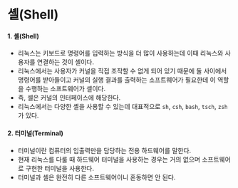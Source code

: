 # 셸(Shell)

#### 1. 셸(Shell)

* 리눅스는 키보드로 명령어를 입력하는 방식을 더 많이 사용하는데 이때 리눅스와 사용자를 연결하는 것이 셸이다.
* 리눅스에서는 사용자가 커널을 직접 조작할 수 없게 되어 있기 때문에 둘 사이에서 명령어를 받아들이고 커널의 실행 결과를 출력하는 소프트웨어가 필요한데 이 역할을 수행하는 소프트웨어가 셸이다.
* 즉, 셸은 커널의 인터페이스에 해당한다.
* 리눅스에서는 다양한 셸을 사용할 수 있는데 대표적으로 `sh`, `csh`, `bash`, `tsch`, `zsh`가 있다.

#### 2. 터미널(Terminal)

* 터미널이란 컴퓨터의 입출력만을 담당하는 전용 하드웨어를 말한다.
* 현재 리눅스를 다룰 때 하드웨어 터미널을 사용하는 경우는 거의 없으며 소프트웨어로 구현한 터미널을 사용한다.
* 터미널과 셸은 완전히 다른 소프트웨어이니 혼동하면 안 된다.
